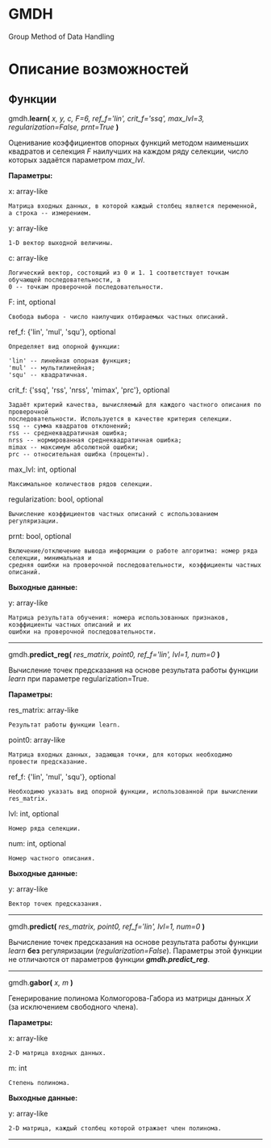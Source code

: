 # GMDH
Group Method of Data Handling

# Описание возможностей

##  Функции


gmdh.**learn(** *x, y, c, F=6, ref_f='lin', crit_f='ssq', max_lvl=3, regularization=False, prnt=True* **)**

Оценивание коэффициентов опорных функций методом наименьших квадратов и селекция *F* наилучших на каждом 
ряду селекции, число которых задаётся параметром *max_lvl*.

**Параметры:** 

x: array-like

    Матрица входных данных, в которой каждый столбец является переменной, а строка -- измерением.   
                
y: array-like

    1-D вектор выходной величины.
                
c: array-like

    Логический вектор, состоящий из 0 и 1. 1 соответствует точкам обучающей последовательности, а
    0 -- точкам проверочной последовательности.
                
F: int, optional

    Свобода выбора - число наилучших отбираемых частных описаний.
                
ref_f: {'lin', 'mul', 'squ'}, optional

    Определяет вид опорной функции:
    
    'lin' -- линейная опорная функция; 
    'mul' -- мультилинейная;
    'squ' -- квадратичная.
                
crit_f: {'ssq', 'rss', 'nrss', 'mimax', 'prc'}, optional

    Задаёт критерий качества, вычисляемый для каждого частного описания по проверочной 
    последовательности. Используется в качестве критерия селекции.
    ssq -- сумма квадратов отклонений;
    rss -- среднеквадратичная ошибка;
    nrss -- нормированная среднеквадратичная ошибка;
    mimax -- максимум абсолютной ошибки;
    prc -- относительная ошибка (проценты).
                
max_lvl: int, optional

    Максимальное количествов рядов селекции.
                
regularization: bool, optional

    Вычисление коэффициентов частных описаний с использованием регуляризации.
                
prnt: bool, optional

    Включение/отключение вывода информации о работе алгоритма: номер ряда селекции, минимальная и 
    средняя ошибки на проверочной последовательности, коэффициенты частных описаний.

**Выходные данные:**

y: array-like

    Матрица результата обучения: номера использованных признаков, коэффициенты частных описаний и их
    ошибки на проверочной последовательности.
    
---    

gmdh.**predict_reg(** *res_matrix, point0, ref_f='lin', lvl=1, num=0* **)**

Вычисление точек предсказания на основе результата работы функции *learn* при параметре regularization=True.

**Параметры:**

res_matrix: array-like

    Результат работы функции learn.
                
point0: array-like

    Матрица входных данных, задающая точки, для которых необходимо провести предсказание.
                
ref_f: {'lin', 'mul', 'squ'}, optional

    Необходимо указать вид опорной функции, использованной при вычислении res_matrix.
                
lvl: int, optional

    Номер ряда селекции.
                
num: int, optional

    Номер частного описания.
                
**Выходные данные:**

y: array-like

    Вектор точек предсказания.
                
---

gmdh.**predict(** *res_matrix, point0, ref_f='lin', lvl=1, num=0* **)**

Вычисление точек предсказания на основе результата работы функции *learn* **без** регуляризации (*regularization=False*). Параметры этой функции не отличаются от параметров функции ***gmdh.predict_reg***.

---

gmdh.**gabor(** *x, m* **)**

Генерирование полинома Колмогорова-Габора из матрицы данных $X$ (за исключением свободного члена).

**Параметры:**

x: array-like

    2-D матрица входных данных.
                
m: int

    Стeпень полинома.
                    
**Выходные данные:**

y: array-like

    2-D матрица, каждый столбец которой отражает член полинома.        

---
